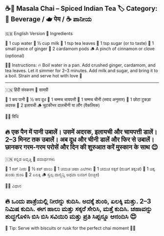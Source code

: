 ☕🌿 Masala Chai – Spiced Indian Tea
🏷️ Category: 🍵 Beverage / 🫖 पेय / ☕ ಪಾನೀಯ
----------------------------------------------------------------
🇬🇧 English Version
🧂 Ingredients

🥄 1 cup water
🥛 ½ cup milk
🍃 1 tsp tea leaves
🍯 1 tsp sugar (or to taste)
🌿 1 small piece of ginger
🌸 2 cardamom pods
🪵 A pinch of cinnamon or clove (optional)

👩‍🍳 Instructions:
🔥 Boil water in a pan. Add crushed ginger, cardamom, and tea leaves. Let it simmer for 2–3 minutes. Add milk and sugar, and bring it to a boil. Strain and serve hot with love 💖

----------------------------------------------------------------

🇮🇳 हिंदी संस्करण
🧂 सामग्री

🥄 1 कप पानी
🥛 ½ कप दूध
🍃 1 चम्मच चायपत्ती
🍯 1 चम्मच चीनी (स्वाद अनुसार)
🌿 1 छोटा टुकड़ा अदरक
🌸 2 इलायची
🪵 चुटकीभर दालचीनी या लौंग (वैकल्पिक)

👩‍🍳 विधि

🔥 एक पैन में पानी उबालें। उसमें अदरक, इलायची और चायपत्ती डालें। 2–3 मिनट तक उबालें। अब दूध और चीनी डालें और फिर से उबालें। छानकर गरम-गरम परोसें और दिन की शुरुआत करें मुस्कान के साथ 😊
----------------------------------------------------------------
🇮🇳 ಕನ್ನಡ ಆವೃತ್ತಿ
🧂 ಪದಾರ್ಥಗಳು

🥄 1 ಕಪ್ ನೀರು
🥛 ½ ಕಪ್ ಹಾಲು
🍃 1 ಚಮಚ ಚಹಾ ಎಲೆಗಳು
🍯 1 ಚಮಚ ಸಕ್ಕರೆ (ರುಚಿಗೆ ತಕ್ಕಂತೆ)
🌿 1 ಚಿಕ್ಕ ತುಂಡು ಶುಂಠಿ
🌸 2 ಏಲಕ್ಕಿ
🪵 ಸ್ವಲ್ಪ ದಾಲ್ಚಿನ್ನಿ ಅಥವಾ ಲವಂಗ (ಐಚ್ಛಿಕ)

👩‍🍳 ವಿಧಾನ

🔥 ಒಂದು ಪಾತ್ರೆಯಲ್ಲಿ ನೀರನ್ನು ಕುದಿಸಿ. ಅದಕ್ಕೆ ಶುಂಠಿ, ಏಲಕ್ಕಿ ಮತ್ತು. 2–3 ನಿಮಿಷ ಕುದಿಸಿ. ಈಗ ಹಾಲು ಮತ್ತು ಸಕ್ಕರೆ ಸೇರಿಸಿ, ಮತ್ತೆ ಕುದಿಸಿ. ಚಹಾವನ್ನು ಶುದ್ಧಗೊಳಿಸಿ ಬಿಸಿ ಬಿಸಿ ಸವಿಯಿರಿ ಮತ್ತು ಪ್ರತಿ ಸಿಪ್ಪನ್ನೂ ಆನಂದಿಸಿ 😍
----------------------------------------------------------------
🌸 Tip: Serve with biscuits or rusk for the perfect chai moment 🍪✨

